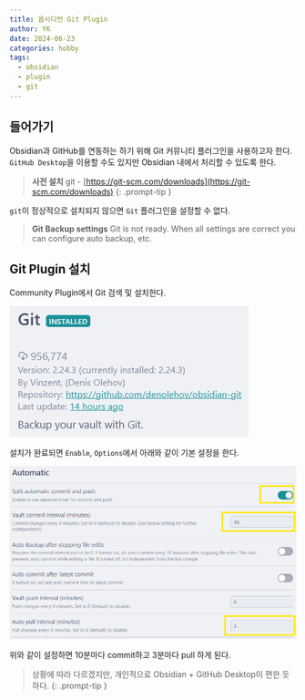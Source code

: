 ```yaml
---
title: 옵시디언 Git Plugin
author: YK
date: 2024-06-23
categories: hobby
tags:
  - obsidian
  - plugin
  - git
---
```

## 들어가기
Obsidian과 GitHub를 연동하는 하기 위해 Git 커뮤니티 플러그인을 사용하고자 한다. `GitHub Desktop`을 이용할 수도 있지만 Obsidian 내에서 처리할 수 있도록 한다.

> **사전 설치**
> git - [https://git-scm.com/downloads](https://git-scm.com/downloads)
{: .prompt-tip }

`git`이 정상적으로 설치되지 않으면 `Git` 플러그인을 설정할 수 없다.

> **Git Backup settings**
> Git is not ready. When all settings are correct you can configure auto backup, etc.

## Git Plugin 설치
Community Plugin에서 Git 검색 및 설치한다. 

![](/assets/images/Pasted%20image%2020240623144327.png)

설치가 완료되면 `Enable`, `Options`에서 아래와 같이 기본 설정을 한다. 

![](/assets/images/Pasted%20image%2020240623142601.png)

위와 같이 설정하면 10분마다 commit하고 3분마다 pull 하게 된다. 

> 상황에 따라 다르겠지만, 개인적으로 Obsidian + GitHub Desktop이 편한 듯 하다.
{: .prompt-tip }

